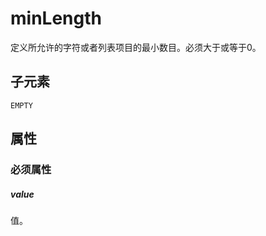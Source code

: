 # minLength

定义所允许的字符或者列表项目的最小数目。必须大于或等于0。

## 子元素

```
EMPTY
```

## 属性

### 必须属性

##### value	

值。
